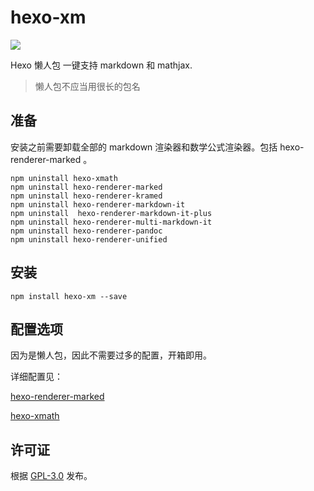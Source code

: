 # hexo-xm

[![](https://img.shields.io/npm/v/hexo-xm.svg?style=flat-square)](https://www.npmjs.com/package/hexo-xm)

Hexo 懒人包 一键支持 markdown 和 mathjax.

> 懒人包不应当用很长的包名


## 准备

安装之前需要卸载全部的 markdown 渲染器和数学公式渲染器。包括 hexo-renderer-marked 。

```shell
npm uninstall hexo-xmath
npm uninstall hexo-renderer-marked
npm uninstall hexo-renderer-kramed
npm uninstall hexo-renderer-markdown-it
npm uninstall  hexo-renderer-markdown-it-plus
npm uninstall hexo-renderer-multi-markdown-it
npm uninstall hexo-renderer-pandoc
npm uninstall hexo-renderer-unified
```


## 安装

```shell
npm install hexo-xm --save
```


## 配置选项

因为是懒人包，因此不需要过多的配置，开箱即用。

详细配置见：

[hexo-renderer-marked](https://github.com/hexojs/hexo-renderer-marked) 

[hexo-xmath](https://github.com/MHuiG/hexo-xmath/)


## 许可证

根据 [GPL-3.0](https://github.com/MHuiG/hexo-xmath/blob/main/LICENSE) 发布。

